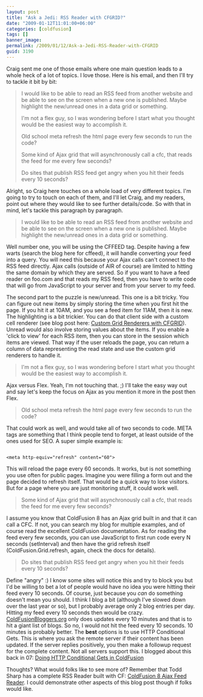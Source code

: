 ```yaml
---
layout: post
title: "Ask a Jedi: RSS Reader with CFGRID?"
date: "2009-01-12T11:01:00+06:00"
categories: [coldfusion]
tags: []
banner_image: 
permalink: /2009/01/12/Ask-a-Jedi-RSS-Reader-with-CFGRID
guid: 3190
---
```


Craig sent me one of those emails where one main question leads to a whole heck of a lot of topics. I love those. Here is his email, and then I'll try to tackle it bit by bit:

<blockquote>
<p>
I would like to be able to read an RSS feed from another website and be able to see on the screen when a new one is published. Maybe highlight the new/unread ones in a data grid or something.
</p>

<p>
I'm not a flex guy, so I was wondering before I start what you thought would be the easiest way to accomplish it.
</p>

<p>
Old school meta refresh the html page every few seconds to run the code?
</p>

<p>
Some kind of Ajax grid that will asynchronously call a cfc, that reads the feed for me every few seconds?
</p>

<p>
Do sites that publish RSS feed get angry when you hit their feeds every 10 seconds?
</p>
</blockquote>

Alright, so Craig here touches on a whole load of very different topics. I'm going to try to touch on each of them, and I'll let Craig, and my readers, point out where they would like to see further details/code. So with that in mind, let's tackle this paragraph by paragraph.
<!--more-->
<blockquote>
<p>
I would like to be able to read an RSS feed from another website and be able to see on the screen when a new one is published. Maybe highlight the new/unread ones in a data grid or something.
</p>
</blockquote>

Well number one, you will be using the CFFEED tag. Despite having a few warts (search the blog here for cffeed), it will handle converting your feed into a query. You will need this because your Ajax calls can't connect to the RSS feed directly. Ajax calls (outside of AIR of course) are limited to hitting the same domain by which they are served. So if you want to have a feed reader on foo.com and that reads my RSS feed, then you have to write code that will go from JavaScript to your server and from your server to my feed. 

The second part to the puzzle is new/unread. This one is a bit tricky. You can figure out new items by simply storing the time when you first hit the page. If you hit it at 10AM, and you see a feed item for 11AM, then it is new. The highlighting is a bit trickier. You can do that client side with a custom cell renderer (see blog post here: <a href="http://www.raymondcamden.com/index.cfm/2007/8/20/Custom-grid-renderers-with-CFGRID">Custom Grid Renderers with CFGRID</a>). Unread would also involve storing values about the items. If you enable a 'click to view' for each RSS item, then you can store in the session which items are viewed. That way if the user reloads the page, you can return a column of data representing the read state and use the custom grid renderers to handle it.

<blockquote>
<p>
I'm not a flex guy, so I was wondering before I start what you thought would be the easiest way to accomplish it.
</p>
</blockquote>

Ajax versus Flex. Yeah, I'm not touching that. ;) I'll take the easy way out and say let's keep the focus on Ajax as you mention it more in the post then Flex.

<blockquote>
<p>
Old school meta refresh the html page every few seconds to run the code?
</p>
</blockquote>

That could work as well, and would take all of two seconds to code. META tags are something that I think people tend to forget, at least outside of the ones used for SEO. A super simple example is:

<code>
&lt;meta http-equiv="refresh" content="60"&gt;
</code>

This will reload the page every 60 seconds. It works, but is not something you use often for public pages. Imagine you were filling a form out and the page decided to refresh itself. That would be a quick way to lose visitors. But for a page where you are just monitoring stuff, it could work well.

<blockquote>
<p>
Some kind of Ajax grid that will asynchronously call a cfc, that reads the feed for me every few seconds?
</p>
</blockquote>

I assume you know that ColdFusion 8 has an Ajax grid built in and that it can call a CFC. If not, you can search my blog for multiple examples, and of course read the excellent ColdFusion documentation. As for reading the feed every few seconds, you can use JavaScript to first run code every N seconds (setInterval) and then have the grid refresh itself (ColdFusion.Grid.refresh, again, check the docs for details).

<blockquote>
<p>
Do sites that publish RSS feed get angry when you hit their feeds every 10 seconds?
</p>
</blockquote>

Define "angry" :) I know some sites will notice this and try to block you but I'd be willing to bet a lot of people would have no idea you were hitting their feed every 10 seconds. Of course, just because you <i>can</i> do something doesn't mean you should. I think I blog a bit (although I've slowed down over the last year or so), but I probably average only 2 blog entries per day. Hitting my feed every 10 seconds then would be crazy. <a href="http://www.coldfusionbloggers.org">ColdFusionBloggers.org</a> only does updates every 10 minutes and that is to hit a giant list of blogs. So no, I would not hit the feed every 10 seconds. 10 minutes is probably better. The <b>best</b> options is to use HTTP Conditional Gets. This is where you ask the remote server if their content has been updated. If the server replies positively, you then make a followup request for the complete content. Not all servers support this. I blogged about this back in 07: <a href="http://www.coldfusionjedi.com/index.cfm/2007/10/15/Doing-HTTP-Conditional-Gets-in-ColdFusion">Doing HTTP Conditional Gets in ColdFusion</a>

Thoughts? What would folks like to see more of? Remember that Todd Sharp has a complete RSS Reader built with CF: <a href="http://cfsilence.com/blog/client/index.cfm/2008/2/12/ColdFusion-8-Ajax-Feed-Reader">ColdFusion 8 Ajax Feed Reader</a>. I could demonstrate other aspects of this blog post though if folks would like.